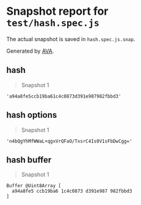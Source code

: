 # Snapshot report for `test/hash.spec.js`

The actual snapshot is saved in `hash.spec.js.snap`.

Generated by [AVA](https://avajs.dev).

## hash

> Snapshot 1

    'a94a8fe5ccb19ba61c4c0873d391e987982fbbd3'

## hash options

> Snapshot 1

    'n4bQgYhMfWWaL+qgxVrQFaO/TxsrC4Is0V1sFbDwCgg='

## hash buffer

> Snapshot 1

    Buffer @Uint8Array [
      a94a8fe5 ccb19ba6 1c4c0873 d391e987 982fbbd3
    ]

